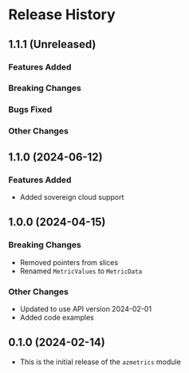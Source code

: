 # Release History

## 1.1.1 (Unreleased)

### Features Added

### Breaking Changes

### Bugs Fixed

### Other Changes

## 1.1.0 (2024-06-12)

### Features Added
* Added sovereign cloud support

## 1.0.0 (2024-04-15)

### Breaking Changes
* Removed pointers from slices
* Renamed `MetricValues` to `MetricData`

### Other Changes
* Updated to use API version 2024-02-01
* Added code examples

## 0.1.0 (2024-02-14)

* This is the initial release of the `azmetrics` module
